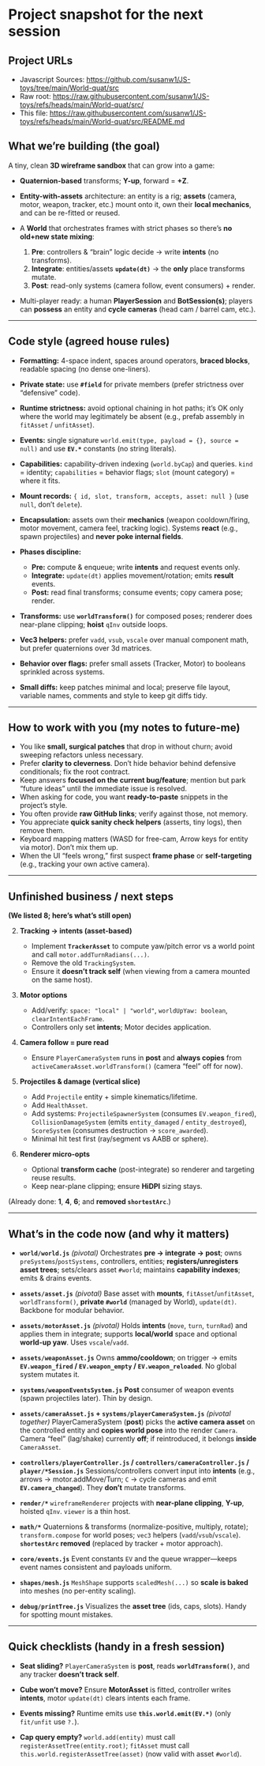 # Project snapshot for the next session

## Project URLs

* Javascript Sources: https://github.com/susanw1/JS-toys/tree/main/World-quat/src
* Raw root: https://raw.githubusercontent.com/susanw1/JS-toys/refs/heads/main/World-quat/src/
* This file: https://raw.githubusercontent.com/susanw1/JS-toys/refs/heads/main/World-quat/src/README.md

## What we’re building (the goal)

A tiny, clean **3D wireframe sandbox** that can grow into a game:

* **Quaternion-based** transforms; **Y-up**, forward = **+Z**.
* **Entity-with-assets** architecture: an entity is a rig; **assets** (camera, motor, weapon, tracker, etc.) mount onto it, own their **local mechanics**, and can be re-fitted or reused.
* A **World** that orchestrates frames with strict phases so there’s **no old+new state mixing**:

    1. **Pre**: controllers & “brain” logic decide → write **intents** (no transforms).
    2. **Integrate**: entities/assets **`update(dt)`** → the **only** place transforms mutate.
    3. **Post**: read-only systems (camera follow, event consumers) + render.
* Multi-player ready: a human **PlayerSession** and **BotSession(s)**; players can **possess** an entity and **cycle cameras** (head cam / barrel cam, etc.).

---

## Code style (agreed house rules)

* **Formatting:** 4-space indent, spaces around operators, **braced blocks**, readable spacing (no dense one-liners).
* **Private state:** use **`#field`** for private members (prefer strictness over “defensive” code).
* **Runtime strictness:** avoid optional chaining in hot paths; it’s OK only where the world may legitimately be absent (e.g., prefab assembly in `fitAsset` / `unfitAsset`).
* **Events:** single signature
  `world.emit(type, payload = {}, source = null)`
  and use **`EV.*`** constants (no string literals).
* **Capabilities:** capability-driven indexing (`world.byCap`) and queries.
  `kind` = identity; `capabilities` = behavior flags; `slot` (mount category) = where it fits.
* **Mount records:** `{ id, slot, transform, accepts, asset: null }` (use `null`, don’t `delete`).
* **Encapsulation:** assets own their **mechanics** (weapon cooldown/firing, motor movement, camera feel, tracking logic). Systems **react** (e.g., spawn projectiles) and **never poke internal fields**.
* **Phases discipline:**

    * **Pre:** compute & enqueue; write **intents** and request events only.
    * **Integrate:** `update(dt)` applies movement/rotation; emits **result** events.
    * **Post:** read final transforms; consume events; copy camera pose; render.
* **Transforms:** use **`worldTransform()`** for composed poses; renderer does near-plane clipping; **hoist** `qInv` outside loops.
* **Vec3 helpers:** prefer `vadd`, `vsub`, `vscale` over manual component math, but prefer quaternions over 3d matrices.
* **Behavior over flags:** prefer small assets (Tracker, Motor) to booleans sprinkled across systems.
* **Small diffs:** keep patches minimal and local; preserve file layout, variable names, comments and style to keep git diffs tidy.

---

## How to work with you (my notes to future-me)

* You like **small, surgical patches** that drop in without churn; avoid sweeping refactors unless necessary.
* Prefer **clarity to cleverness**. Don’t hide behavior behind defensive conditionals; fix the root contract.
* Keep answers **focused on the current bug/feature**; mention but park “future ideas” until the immediate issue is resolved.
* When asking for code, you want **ready-to-paste** snippets in the project’s style.
* You often provide **raw GitHub links**; verify against those, not memory.
* You appreciate **quick sanity check helpers** (asserts, tiny logs), then remove them.
* Keyboard mapping matters (WASD for free-cam, Arrow keys for entity via motor). Don’t mix them up.
* When the UI “feels wrong,” first suspect **frame phase** or **self-targeting** (e.g., tracking your own active camera).

---

## Unfinished business / next steps

**(We listed 8; here’s what’s still open)**

2. **Tracking → intents (asset-based)**

    * Implement **`TrackerAsset`** to compute yaw/pitch error vs a world point and call `motor.addTurnRadians(...)`.
    * Remove the old `TrackingSystem`.
    * Ensure it **doesn’t track self** (when viewing from a camera mounted on the same host).

3. **Motor options**

    * Add/verify: `space: "local" | "world"`, `worldUpYaw: boolean`, `clearIntentEachFrame`.
    * Controllers only set **intents**; Motor decides application.

4. **Camera follow = pure read**

    * Ensure `PlayerCameraSystem` runs in **post** and **always copies** from `activeCameraAsset.worldTransform()` (camera “feel” off for now).

5. **Projectiles & damage (vertical slice)**

    * Add `Projectile` entity + simple kinematics/lifetime.
    * Add `HealthAsset`.
    * Add systems: `ProjectileSpawnerSystem` (consumes `EV.weapon_fired`), `CollisionDamageSystem` (emits `entity_damaged` / `entity_destroyed`), `ScoreSystem` (consumes destruction → `score_awarded`).
    * Minimal hit test first (ray/segment vs AABB or sphere).

6. **Renderer micro-opts**

    * Optional **transform cache** (post-integrate) so renderer and targeting reuse results.
    * Keep near-plane clipping; ensure **HiDPI** sizing stays.

(Already done: **1**, **4**, **6**; and **removed `shortestArc`**.)

---

## What’s in the code now (and why it matters)

* **`world/world.js`** *(pivotal)*
  Orchestrates **pre → integrate → post**; owns `preSystems`/`postSystems`, controllers, entities; **registers/unregisters asset trees**; sets/clears asset `#world`; maintains **capability indexes**; emits & drains events.

* **`assets/asset.js`** *(pivotal)*
  Base asset with **mounts**, `fitAsset`/`unfitAsset`, `worldTransform()`, **private `#world`** (managed by World), `update(dt)`. Backbone for modular behavior.

* **`assets/motorAsset.js`** *(pivotal)*
  Holds **intents** (`move`, `turn`, `turnRad`) and applies them in integrate; supports **local/world** space and optional **world-up yaw**. Uses `vscale`/`vadd`.

* **`assets/weaponAsset.js`**
  Owns **ammo/cooldown**; on trigger → emits **`EV.weapon_fired` / `EV.weapon_empty` / `EV.weapon_reloaded`**. No global system mutates it.

* **`systems/weaponEventsSystem.js`**
  **Post** consumer of weapon events (spawn projectiles later). Thin by design.

* **`assets/cameraAsset.js` + `systems/playerCameraSystem.js`** *(pivotal together)*
  PlayerCameraSystem (**post**) picks the **active camera asset** on the controlled entity and **copies world pose** into the render `Camera`. Camera “feel” (lag/shake) currently **off**; if reintroduced, it belongs **inside** `CameraAsset`.

* **`controllers/playerController.js` / `controllers/cameraController.js` / `player/*Session.js`**
  Sessions/controllers convert input into **intents** (e.g., arrows → motor.addMove/Turn; `C` → cycle cameras and emit **`EV.camera_changed`**). They **don’t** mutate transforms.

* **`render/*`**
  `wireframeRenderer` projects with **near-plane clipping**, **Y-up**, hoisted `qInv`. `viewer` is a thin host.

* **`math/*`**
  Quaternions & transforms (normalize-positive, multiply, rotate); `transform.compose` for world poses; `vec3` helpers (`vadd`/`vsub`/`vscale`).
  **`shortestArc` removed** (replaced by tracker + motor approach).

* **`core/events.js`**
  Event constants `EV` and the queue wrapper—keeps event names consistent and payloads uniform.

* **`shapes/mesh.js`**
  `MeshShape` supports `scaledMesh(...)` so **scale is baked** into meshes (no per-entity scaling).

* **`debug/printTree.js`**
  Visualizes the **asset tree** (ids, caps, slots). Handy for spotting mount mistakes.

---

## Quick checklists (handy in a fresh session)

* **Seat sliding?**
  `PlayerCameraSystem` is **post**, reads **`worldTransform()`**, and any tracker **doesn’t track self**.

* **Cube won’t move?**
  Ensure **MotorAsset** is fitted, controller writes **intents**, motor `update(dt)` clears intents each frame.

* **Events missing?**
  Runtime emits use **`this.world.emit(EV.*)`** (only `fit/unfit` use `?.`).

* **Cap query empty?**
  `world.add(entity)` must call `registerAssetTree(entity.root)`; `fitAsset` must call `this.world.registerAssetTree(asset)` (now valid with asset `#world`).
